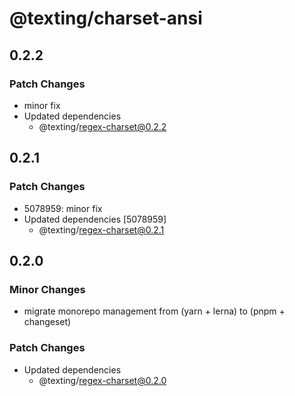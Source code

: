 # @texting/charset-ansi

## 0.2.2

### Patch Changes

- minor fix
- Updated dependencies
  - @texting/regex-charset@0.2.2

## 0.2.1

### Patch Changes

- 5078959: minor fix
- Updated dependencies [5078959]
  - @texting/regex-charset@0.2.1

## 0.2.0

### Minor Changes

- migrate monorepo management from (yarn + lerna) to (pnpm + changeset)

### Patch Changes

- Updated dependencies
  - @texting/regex-charset@0.2.0
